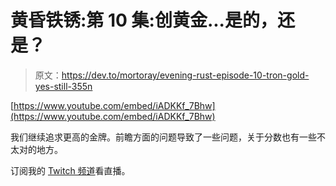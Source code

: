 # 黄昏铁锈:第 10 集:创黄金...是的，还是？

> 原文：<https://dev.to/mortoray/evening-rust-episode-10-tron-gold-yes-still-355n>

[https://www.youtube.com/embed/iADKKf_7Bhw](https://www.youtube.com/embed/iADKKf_7Bhw)

我们继续追求更高的金牌。前瞻方面的问题导致了一些问题，关于分数也有一些不太对的地方。

订阅我的 [Twitch 频道](https://www.twitch.tv/mortoray)看直播。